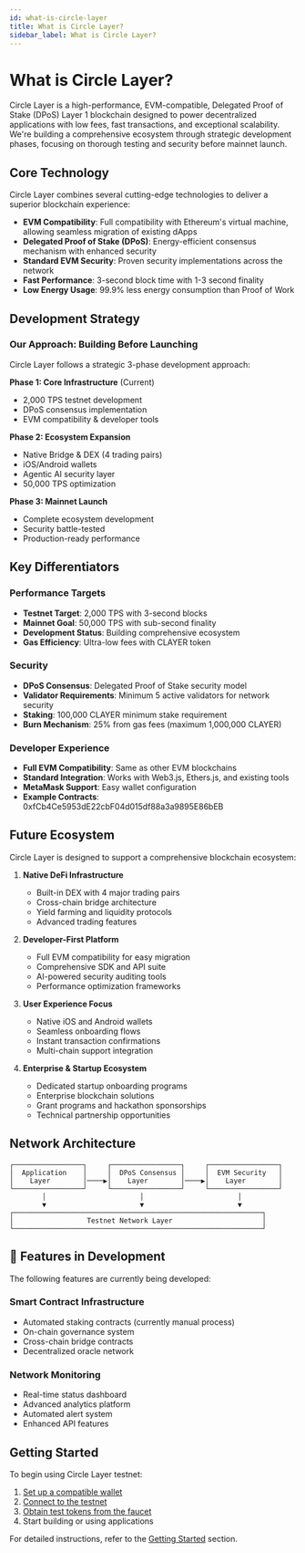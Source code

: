 ```yaml
---
id: what-is-circle-layer
title: What is Circle Layer?
sidebar_label: What is Circle Layer?
---
```


# What is Circle Layer?

Circle Layer is a high-performance, EVM-compatible, Delegated Proof of Stake (DPoS) Layer 1 blockchain designed to power decentralized applications with low fees, fast transactions, and exceptional scalability. We're building a comprehensive ecosystem through strategic development phases, focusing on thorough testing and security before mainnet launch.

## Core Technology

Circle Layer combines several cutting-edge technologies to deliver a superior blockchain experience:

- **EVM Compatibility**: Full compatibility with Ethereum's virtual machine, allowing seamless migration of existing dApps
- **Delegated Proof of Stake (DPoS)**: Energy-efficient consensus mechanism with enhanced security
- **Standard EVM Security**: Proven security implementations across the network
- **Fast Performance**: 3-second block time with 1-3 second finality
- **Low Energy Usage**: 99.9% less energy consumption than Proof of Work

## Development Strategy

### Our Approach: Building Before Launching
Circle Layer follows a strategic 3-phase development approach:

**Phase 1: Core Infrastructure** (Current)
- 2,000 TPS testnet development
- DPoS consensus implementation
- EVM compatibility & developer tools

**Phase 2: Ecosystem Expansion**
- Native Bridge & DEX (4 trading pairs)
- iOS/Android wallets
- Agentic AI security layer
- 50,000 TPS optimization

**Phase 3: Mainnet Launch**
- Complete ecosystem development
- Security battle-tested
- Production-ready performance

<!-- 
### Network Infrastructure (READY FOR ACTIVATION)
- **RPC Endpoint**: https://rpc-testnet.circlelayer.com
- **WebSocket**: wss://138.197.184.207:8545
- **Block Explorer**: https://explorer-testnet.circlelayer.com/
- **Faucet**: https://faucet.circlelayer.com
-->

## Key Differentiators

### Performance Targets
- **Testnet Target**: 2,000 TPS with 3-second blocks
- **Mainnet Goal**: 50,000 TPS with sub-second finality
- **Development Status**: Building comprehensive ecosystem
- **Gas Efficiency**: Ultra-low fees with CLAYER token

### Security
- **DPoS Consensus**: Delegated Proof of Stake security model
- **Validator Requirements**: Minimum 5 active validators for network security
- **Staking**: 100,000 CLAYER minimum stake requirement
- **Burn Mechanism**: 25% from gas fees (maximum 1,000,000 CLAYER)

### Developer Experience
- **Full EVM Compatibility**: Same as other EVM blockchains
- **Standard Integration**: Works with Web3.js, Ethers.js, and existing tools
- **MetaMask Support**: Easy wallet configuration
- **Example Contracts**: 0xfCb4Ce5953dE22cbF04d015df88a3a9895E86bEB

## Future Ecosystem

Circle Layer is designed to support a comprehensive blockchain ecosystem:

1. **Native DeFi Infrastructure**
   - Built-in DEX with 4 major trading pairs
   - Cross-chain bridge architecture
   - Yield farming and liquidity protocols
   - Advanced trading features

2. **Developer-First Platform**
   - Full EVM compatibility for easy migration
   - Comprehensive SDK and API suite
   - AI-powered security auditing tools
   - Performance optimization frameworks

3. **User Experience Focus**
   - Native iOS and Android wallets
   - Seamless onboarding flows
   - Instant transaction confirmations
   - Multi-chain support integration

4. **Enterprise & Startup Ecosystem**
   - Dedicated startup onboarding programs
   - Enterprise blockchain solutions
   - Grant programs and hackathon sponsorships
   - Technical partnership opportunities

## Network Architecture

```
┌─────────────────┐     ┌─────────────────┐     ┌─────────────────┐
│  Application    │     │  DPoS Consensus │     │  EVM Security   │
│    Layer        │────▶│    Layer        │────▶│    Layer        │
└─────────────────┘     └─────────────────┘     └─────────────────┘
        │                       │                       │
        ▼                       ▼                       ▼
┌─────────────────────────────────────────────────────────────┐
│                  Testnet Network Layer                      │
└─────────────────────────────────────────────────────────────┘
```

## 🚧 Features in Development

The following features are currently being developed:

### Smart Contract Infrastructure
- Automated staking contracts (currently manual process)
- On-chain governance system
- Cross-chain bridge contracts
- Decentralized oracle network

### Network Monitoring
- Real-time status dashboard
- Advanced analytics platform
- Automated alert system
- Enhanced API features

## Getting Started

To begin using Circle Layer testnet:

1. [Set up a compatible wallet](/docs/getting-started/set-up-wallet)
2. [Connect to the testnet](/docs/getting-started/connect-testnet)
3. [Obtain test tokens from the faucet](/docs/getting-started/use-faucet)
4. Start building or using applications

For detailed instructions, refer to the [Getting Started](/docs/getting-started/set-up-wallet) section. 